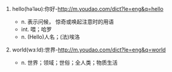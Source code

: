 1. hello(həˈləʊ):你好-http://m.youdao.com/dict?le=eng&q=hello
    - n. 表示问候， 惊奇或唤起注意时的用语
    - int. 喂；哈罗
    - n. (Hello)人名；(法)埃洛
    
2. world(wɜːld):世界-http://m.youdao.com/dict?le=eng&q=world
    - n. 世界；领域；世俗；全人类；物质生活
    